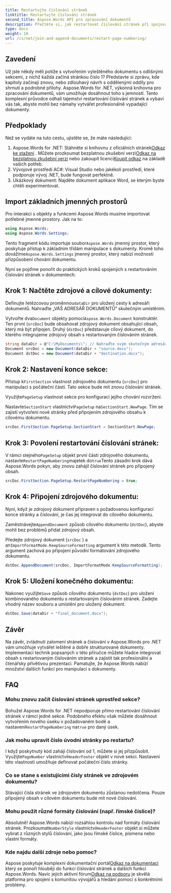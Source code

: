```yaml
---
title: Restartujte číslování stránek
linktitle: Restartujte číslování stránek
second_title: Aspose.Words API pro zpracování dokumentů
description: Přečtěte si, jak restartovat číslování stránek při spojování a připojování dokumentů aplikace Word pomocí Aspose.Words for .NET.
type: docs
weight: 10
url: /cs/net/join-and-append-documents/restart-page-numbering/
---
```

## Zavedení

Už jste někdy měli potíže s vytvořením vyleštěného dokumentu s odlišnými sekcemi, z nichž každá začíná stránkou číslo 1? Představte si zprávu, kde kapitoly začínají znovu, nebo zdlouhavý návrh s oddělenými oddíly pro shrnutí a podrobné přílohy. Aspose.Words for .NET, výkonná knihovna pro zpracování dokumentů, vám umožňuje dosáhnout toho s jemností. Tento komplexní průvodce odhalí tajemství restartování číslování stránek a vybaví vás tak, abyste mohli bez námahy vytvářet profesionálně vypadající dokumenty.

## Předpoklady

Než se vydáte na tuto cestu, ujistěte se, že máte následující:

1.  Aspose.Words for .NET: Stáhněte si knihovnu z oficiálních stránek[Odkaz ke stažení](https://releases.aspose.com/words/net/) . Můžete prozkoumat bezplatnou zkušební verzi[Odkaz na bezplatnou zkušební verzi](https://releases.aspose.com/) nebo zakoupit licenci[Koupit odkaz](https://purchase.aspose.com/buy) na základě vašich potřeb.
2. Vývojové prostředí AC#: Visual Studio nebo jakékoli prostředí, které podporuje vývoj .NET, bude fungovat perfektně.
3. Ukázkový dokument: Najděte dokument aplikace Word, se kterým byste chtěli experimentovat.

## Import základních jmenných prostorů

Pro interakci s objekty a funkcemi Aspose.Words musíme importovat potřebné jmenné prostory. Jak na to:

```csharp
using Aspose.Words;
using Aspose.Words.Settings;
```

 Tento fragment kódu importuje soubor`Aspose.Words` jmenný prostor, který poskytuje přístup k základním třídám manipulace s dokumenty. Kromě toho dovážíme`Aspose.Words.Settings` jmenný prostor, který nabízí možnosti přizpůsobení chování dokumentu.


Nyní se pojďme ponořit do praktických kroků spojených s restartováním číslování stránek v dokumentech:

## Krok 1: Načtěte zdrojové a cílové dokumenty:

Definujte řetězcovou proměnnou`dataDir` pro uložení cesty k adresáři dokumentů. Nahraďte „VÁŠ ADRESÁŘ DOKUMENTŮ“ skutečným umístěním.

 Vytvořte dva`Document` objekty pomocí`Aspose.Words.Document` konstruktér. Ten první (`srcDoc`) bude obsahovat zdrojový dokument obsahující obsah, který má být připojen. Druhý (`dstDoc`) představuje cílový dokument, do kterého integrujeme zdrojový obsah s restartovaným číslováním stránek.

```csharp
string dataDir = @"C:\MyDocuments\"; // Nahraďte svým skutečným adresářem
Document srcDoc = new Document(dataDir + "source.docx");
Document dstDoc = new Document(dataDir + "destination.docx");
```

## Krok 2: Nastavení konce sekce:

 Přístup k`FirstSection` vlastnost zdrojového dokumentu (`srcDoc`) pro manipulaci s počáteční částí. Tato sekce bude mít znovu číslování stránek.

 Využijte`PageSetup` vlastnost sekce pro konfiguraci jejího chování rozvržení.

 Nastavte`SectionStart` vlastnictví`PageSetup` na`SectionStart.NewPage`. Tím se zajistí vytvoření nové stránky před připojením zdrojového obsahu k cílovému dokumentu.

```csharp
srcDoc.FirstSection.PageSetup.SectionStart = SectionStart.NewPage;
```

## Krok 3: Povolení restartování číslování stránek:

 V rámci stejného`PageSetup` objekt první části zdrojového dokumentu, nastavte`RestartPageNumbering`majetek do`true`Tento zásadní krok dává Aspose.Words pokyn, aby znovu zahájil číslování stránek pro připojený obsah.

```csharp
srcDoc.FirstSection.PageSetup.RestartPageNumbering = true;
```

## Krok 4: Připojení zdrojového dokumentu:

Nyní, když je zdrojový dokument připraven s požadovanou konfigurací konce stránky a číslování, je čas jej integrovat do cílového dokumentu.

 Zaměstnávejte`AppendDocument` způsob cílového dokumentu (`dstDoc`), abyste mohli bez problémů přidat zdrojový obsah.

Předejte zdrojový dokument (`srcDoc` ) a an`ImportFormatMode.KeepSourceFormatting` argument k této metodě. Tento argument zachová po připojení původní formátování zdrojového dokumentu.

```csharp
dstDoc.AppendDocument(srcDoc, ImportFormatMode.KeepSourceFormatting);
```

## Krok 5: Uložení konečného dokumentu:

 Nakonec využijte`Save` způsob cílového dokumentu (`dstDoc`) pro uložení kombinovaného dokumentu s restartovaným číslováním stránek. Zadejte vhodný název souboru a umístění pro uložený dokument.

```csharp
dstDoc.Save(dataDir + "final_document.docx");
```

## Závěr

Na závěr, zvládnutí zalomení stránek a číslování v Aspose.Words pro .NET vám umožňuje vytvářet leštěné a dobře strukturované dokumenty. Implementací technik popsaných v této příručce můžete hladce integrovat obsah s restartovaným číslováním stránek a zajistit tak profesionální a čtenářsky přívětivou prezentaci. Pamatujte, že Aspose.Words nabízí množství dalších funkcí pro manipulaci s dokumenty.

## FAQ

### Mohu znovu začít číslování stránek uprostřed sekce?

 Bohužel Aspose.Words for .NET nepodporuje přímo restartování číslování stránek v rámci jedné sekce. Podobného efektu však můžete dosáhnout vytvořením nového úseku v požadovaném bodě a nastavení`RestartPageNumbering` na`true` pro daný úsek.

### Jak mohu upravit číslo úvodní stránky po restartu?

 I když poskytnutý kód zahájí číslování od 1, můžete si jej přizpůsobit. Využijte`PageNumber` vlastnictví`HeaderFooter` objekt v nové sekci. Nastavení této vlastnosti umožňuje definovat počáteční číslo stránky.

### Co se stane s existujícími čísly stránek ve zdrojovém dokumentu?

Stávající čísla stránek ve zdrojovém dokumentu zůstanou nedotčena. Pouze připojený obsah v cílovém dokumentu bude mít nové číslování.

### Mohu použít různé formáty číslování (např. římské číslice)?

 Absolutně! Aspose.Words nabízí rozsáhlou kontrolu nad formáty číslování stránek. Prozkoumat`NumberStyle` vlastnictví`HeaderFooter` objekt si můžete vybrat z různých stylů číslování, jako jsou římské číslice, písmena nebo vlastní formáty.

### Kde najdu další zdroje nebo pomoc?

 Aspose poskytuje komplexní dokumentační portál[Odkaz na dokumentaci](https://reference.aspose.com/words/net/) který se ponoří hlouběji do funkcí číslování stránek a dalších funkcí Aspose.Words. Navíc jejich aktivní fórum[Odkaz na podporu](https://forum.aspose.com/c/words/8) je skvělá platforma pro spojení s komunitou vývojářů a hledání pomoci s konkrétními problémy.